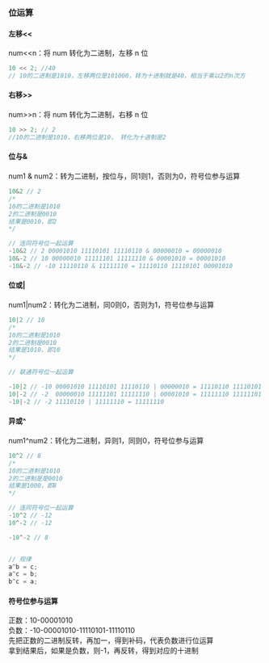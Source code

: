 ### 位运算

#### 左移<<

num<<n：将 num 转化为二进制，左移 n 位

```js
10 << 2; //40
// 10的二进制是1010，左移两位是101000，转为十进制就是40，相当于乘以2的n次方
```

#### 右移>>

num>>n：将 num 转化为二进制，右移 n 位

```js
10 >> 2; // 2
//10的二进制是1010，右移两位是10， 转化为十进制是2
```

#### 位与&

num1 & num2：转为二进制，按位与，同1则1，否则为0，符号位参与运算

```js
10&2 // 2
/*
10的二进制是1010
2的二进制是0010
结果是0010，即2
*/

// 连同符号位一起运算
-10&2 // 2 00001010 11110101 11110110 & 00000010 = 00000010
10&-2 // 10 00000010 11111101 11111110 & 00001010 = 00001010
-10&-2 // -10 11110110 & 11111110 = 11110110 11110101 00001010
```

#### 位或|

num1|num2：转化为二进制，同0则0，否则为1，符号位参与运算

```js
10|2 // 10
/*
10的二进制是1010
2的二进制是0010
结果是1010，即10
*/

// 联通符号位一起运算

-10|2 // -10 00001010 11110101 11110110 | 00000010 = 11110110 11110101 00001010
10|-2 // -2  00000010 11111101 11111110 | 00001010 = 11111110 11111101 00000010
-10|-2 // -2 11110110 | 11111110 = 11111110 
```

#### 异或^

num1^num2：转化为二进制，异则1，同则0，符号位参与运算  

```js
10^2 // 8
/*
10的二进制是1010
2的二进制是是0010
结果是1000，即8
*/

// 连同符号位一起运算
-10^2 // -12
10^-2 // -12

-10^-2 // 8


// 规律
a^b = c;
a^c = b;
b^c = a;
```

#### 符号位参与运算
正数：10-00001010  
负数：-10-00001010-11110101-11110110  
先把正数的二进制反转，再加一，得到补码，代表负数进行位运算  
拿到结果后，如果是负数，则-1，再反转，得到对应的十进制